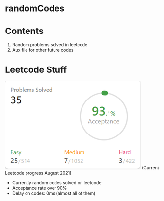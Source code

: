 # randomCodes

# Contents
1) Random problems solved in leetcode
2) Aux file for other future codes

# Leetcode Stuff

![alt text](https://github.com/mapa815/randomCodes/blob/master/leetcode%20Capture.PNG)
(Current Leetcode progress August 2021)

- Currently random codes solved on leetcode
- Acceptance rate over 90%
- Delay on codes: 0ms (almost all of them)
